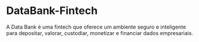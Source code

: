 # DataBank-Fintech
A Data Bank é uma fintech que oferece um ambiente seguro e inteligente para depositar, valorar, custodiar, monetizar e financiar dados empresariais.  
